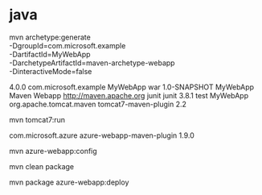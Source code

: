 # java

mvn archetype:generate \
  -DgroupId=com.microsoft.example \
  -DartifactId=MyWebApp \
  -DarchetypeArtifactId=maven-archetype-webapp \
  -DinteractiveMode=false

<project xmlns="http://maven.apache.org/POM/4.0.0"
    xmlns:xsi="http://www.w3.org/2001/XMLSchema-instance"
    xsi:schemaLocation="http://maven.apache.org/POM/4.0.0 http://maven.apache.org/maven-v4_0_0.xsd">
  <modelVersion>4.0.0</modelVersion>
  <groupId>com.microsoft.example</groupId>
  <artifactId>MyWebApp</artifactId>
  <packaging>war</packaging>
  <version>1.0-SNAPSHOT</version>
  <name>MyWebApp Maven Webapp</name>
  <url>http://maven.apache.org</url>
  <dependencies>
    <dependency>
      <groupId>junit</groupId>
      <artifactId>junit</artifactId>
      <version>3.8.1</version>
      <scope>test</scope>
    </dependency>
  </dependencies>
  <build>
    <finalName>MyWebApp</finalName>
    <plugins>
      <plugin>
        <groupId>org.apache.tomcat.maven</groupId>
        <artifactId>tomcat7-maven-plugin</artifactId>
        <version>2.2</version>
      </plugin>
    </plugins>  
  </build>
</project>

mvn tomcat7:run

<plugin>
  <groupId>com.microsoft.azure</groupId>
  <artifactId>azure-webapp-maven-plugin</artifactId>
  <version>1.9.0</version>
</plugin>

mvn azure-webapp:config

mvn clean package

mvn package azure-webapp:deploy